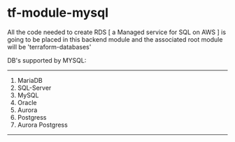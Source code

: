 # tf-module-mysql

All the code needed to create RDS [ a Managed service for SQL on AWS ] is going to be placed in this backend module and the associated root module will be 'terraform-databases'

DB's supported by MYSQL: 

---
1) MariaDB
2) SQL-Server
3) MySQL
4) Oracle
5) Aurora
6) Postgress
7) Aurora Postgress
---